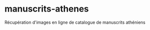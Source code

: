 manuscrits-athenes
==================

Récupération d'images en ligne de catalogue de manuscrits athéniens
